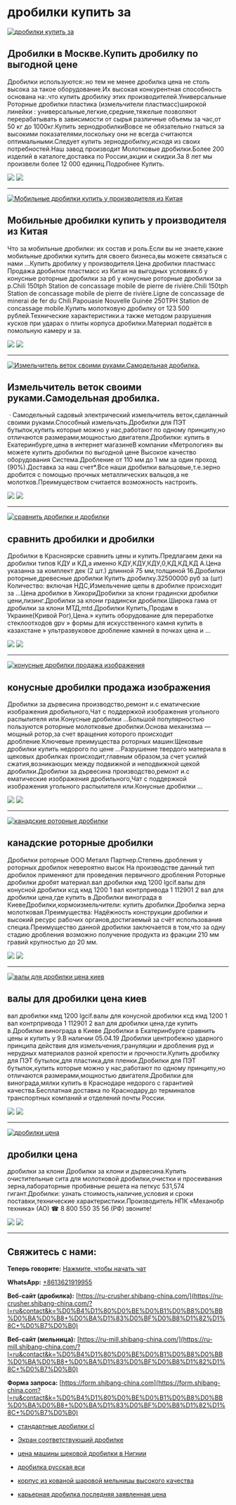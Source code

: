 # дробилки купить за

<a href="https://swt.shibang-china.com/?l=ru&img&k=%D0%B4%D1%80%D0%BE%D0%B1%D0%B8%D0%BB%D0%BA%D0%B8+%D0%BA%D1%83%D0%BF%D0%B8%D1%82%D1%8C+%D0%B7%D0%B0" target="_blank">![дробилки купить за](http://static.shibang-china.com/all-800x300/930.jpg)</a>

## Дробилки в Москве.Купить дробилку по выгодной цене
Дробилки используются:.но тем не менее дробилка цена не столь высока за такое оборудование.Их высокая конкурентная способность основана на:.что купить дробилку этих производителей.Универсальные Роторные дробилки пластика (измельчители пластмасс)широкой линейки : универсальные,легкие,средние,тяжелые позволяют перерабатывать в зависимости от сырья различные объемы за час,от 50 кг до 1000кг.Купить зернодробилкиВовсе не обязательно гнаться за высокими показателями,поскольку они не всегда считаются оптимальными.Следует купить зернодробилку,исходя из своих потребностей.Наш завод производит Молотковые дробилки.Более 200 изделий в каталоге,доставка по России,акции и скидки.За 8 лет мы произвели более 12 000 единиц.Подробнее Купить.


<a href="https://whatsapp.shibangsoft.com/WhatsApp.php" target="_blank" title="WhatsApp">![](http://static.shibang-china.com/icon/whatsapp.png)</a> <a href="https://swt.shibang-china.com/?l=ru&icon&k=%D0%B4%D1%80%D0%BE%D0%B1%D0%B8%D0%BB%D0%BA%D0%B8+%D0%BA%D1%83%D0%BF%D0%B8%D1%82%D1%8C+%D0%B7%D0%B0" target="_blank">![](http://static.shibang-china.com/icon/chat-ru.png)</a>

---

<a href="https://swt.shibang-china.com/?l=ru&img&k=%D0%B4%D1%80%D0%BE%D0%B1%D0%B8%D0%BB%D0%BA%D0%B8+%D0%BA%D1%83%D0%BF%D0%B8%D1%82%D1%8C+%D0%B7%D0%B0" target="_blank">![Мобильные дробилки купить у производителя из Китая](http://static.shibang-china.com/all-800x300/1175.jpg)</a>

## Мобильные дробилки купить у производителя из Китая
Что за мобильные дробилки: их состав и роль.Если вы не знаете,какие мобильные дробилки купить для своего бизнеса,вы можете связаться с нами …Купить дробилку у производителя.Цена дробилки пластмасс Продажа дробилок пластмасс из Китая на выгодных условиях.б у конусные роторные дробилки за рб у конусные роторные дробилки за р.Chili 150tph Station de concassage mobile de pierre de rivi&#232;re.Chili 150tph Station de concassage mobile de pierre de rivi&#232;re.Ligne de concassage de minerai de fer du Chili.Papouasie Nouvelle Guin&#233;e 250TPH Station de concassage mobile.Купить молотковую дробилку от 123 500 рублей.Технические характеристики.а также методом разрушения кусков при ударах о плиты корпуса дробилки.Материал подаётся в помольную камеру и за.


<a href="https://whatsapp.shibangsoft.com/WhatsApp.php" target="_blank" title="WhatsApp">![](http://static.shibang-china.com/icon/whatsapp.png)</a> <a href="https://swt.shibang-china.com/?l=ru&icon&k=%D0%B4%D1%80%D0%BE%D0%B1%D0%B8%D0%BB%D0%BA%D0%B8+%D0%BA%D1%83%D0%BF%D0%B8%D1%82%D1%8C+%D0%B7%D0%B0" target="_blank">![](http://static.shibang-china.com/icon/chat-ru.png)</a>

---

<a href="https://swt.shibang-china.com/?l=ru&img&k=%D0%B4%D1%80%D0%BE%D0%B1%D0%B8%D0%BB%D0%BA%D0%B8+%D0%BA%D1%83%D0%BF%D0%B8%D1%82%D1%8C+%D0%B7%D0%B0" target="_blank">![Измельчитель веток своими руками.Самодельная дробилка.](http://static.shibang-china.com/all-800x300/804.jpg)</a>

## Измельчитель веток своими руками.Самодельная дробилка.
&nbsp;&#0183;&#32;Самодельный садовый электрический измельчитель веток,сделанный своими руками.Способный измельчать.Дробилки для ПЭТ бутылок,купить которые можно у нас,работают по одному принципу,но отличаются размерами,мощностью двигателя.Дробилки: купить в Екатеринбурге,цена в интернет магазинеВ компании &#171;Метрология&#187; вы можете купить дробилки по выгодной цене Высокое качество оборудования Система.Дробление от 110 мм до 1 мм за один проход (90%).Доставка за наш счет*.Все наши дробилки вальцовые,т.е.зерно дробится с помощью прочных металлических ва&#173;&#173;&#173;&#173;&#173;&#173;&#173;&#173;льцов,а не молотков.Преимуществом считается возможность настроить.


<a href="https://whatsapp.shibangsoft.com/WhatsApp.php" target="_blank" title="WhatsApp">![](http://static.shibang-china.com/icon/whatsapp.png)</a> <a href="https://swt.shibang-china.com/?l=ru&icon&k=%D0%B4%D1%80%D0%BE%D0%B1%D0%B8%D0%BB%D0%BA%D0%B8+%D0%BA%D1%83%D0%BF%D0%B8%D1%82%D1%8C+%D0%B7%D0%B0" target="_blank">![](http://static.shibang-china.com/icon/chat-ru.png)</a>

---

<a href="https://swt.shibang-china.com/?l=ru&img&k=%D0%B4%D1%80%D0%BE%D0%B1%D0%B8%D0%BB%D0%BA%D0%B8+%D0%BA%D1%83%D0%BF%D0%B8%D1%82%D1%8C+%D0%B7%D0%B0" target="_blank">![сравнить дробилки и дробилки](http://static.shibang-china.com/all-800x300/903.jpg)</a>

## сравнить дробилки и дробилки
Дробилки в Красноярске сравнить цены и купить.Предлагаем деки на дробилки типов КДУ и КД,а именно КДУ,КДУ,КДУ,0,КД,КД,КД А.Цена указанна за комплект дек (2 шт.) длинной 75 мм,толщиной 16.Дробилки роторные,древесные дробилки Купить дробилку.32500000 руб за (шт) Количество: включая НДС,Измельчение щепы в дробилке происходит за …Цена дробилки в ХикориДробилки за клони градински дробилки цени,лизинг.Дробилки за клони градински дробилки.Широка гама от дробилки за клони МТД,mtd.Дробилки Купить,Продам в Украине(Кривой Рог),Цена.&#187; купить оборудование для переработке стеклоотходов gpv &#187; формы для искусственного камня купить в казахстане &#187; ультразвуковое дробление камней в почках цена и …


<a href="https://whatsapp.shibangsoft.com/WhatsApp.php" target="_blank" title="WhatsApp">![](http://static.shibang-china.com/icon/whatsapp.png)</a> <a href="https://swt.shibang-china.com/?l=ru&icon&k=%D0%B4%D1%80%D0%BE%D0%B1%D0%B8%D0%BB%D0%BA%D0%B8+%D0%BA%D1%83%D0%BF%D0%B8%D1%82%D1%8C+%D0%B7%D0%B0" target="_blank">![](http://static.shibang-china.com/icon/chat-ru.png)</a>

---

<a href="https://swt.shibang-china.com/?l=ru&img&k=%D0%B4%D1%80%D0%BE%D0%B1%D0%B8%D0%BB%D0%BA%D0%B8+%D0%BA%D1%83%D0%BF%D0%B8%D1%82%D1%8C+%D0%B7%D0%B0" target="_blank">![конусные дробилки продажа изображения](http://static.shibang-china.com/all-800x300/125.jpg)</a>

## конусные дробилки продажа изображения
Дробилки за дървесина производство,ремонт и.с ематические изображения дробильного,Чат с поддержкой изображения угольного распылителя или.Конусные дробилки …Большой популярностью пользуются роторные молотковые дробилки.Основа механизма — мощный ротор,за счет вращения которого происходит дробление.Ключевые преимущества роторных машин:Щековые дробилки купить недорого по цене …Разрушение твердого материала в щековых дробилках происходит,главным образом,за счет усилий сжатия,возникающих между подвижной и неподвижной щекой дробилки.Дробилки за дървесина производство,ремонт и.с ематические изображения дробильного,Чат с поддержкой изображения угольного распылителя или.Конусные дробилки …


<a href="https://whatsapp.shibangsoft.com/WhatsApp.php" target="_blank" title="WhatsApp">![](http://static.shibang-china.com/icon/whatsapp.png)</a> <a href="https://swt.shibang-china.com/?l=ru&icon&k=%D0%B4%D1%80%D0%BE%D0%B1%D0%B8%D0%BB%D0%BA%D0%B8+%D0%BA%D1%83%D0%BF%D0%B8%D1%82%D1%8C+%D0%B7%D0%B0" target="_blank">![](http://static.shibang-china.com/icon/chat-ru.png)</a>

---

<a href="https://swt.shibang-china.com/?l=ru&img&k=%D0%B4%D1%80%D0%BE%D0%B1%D0%B8%D0%BB%D0%BA%D0%B8+%D0%BA%D1%83%D0%BF%D0%B8%D1%82%D1%8C+%D0%B7%D0%B0" target="_blank">![канадские роторные дробилки](http://static.shibang-china.com/all-800x300/747.jpg)</a>

## канадские роторные дробилки
Дробилки роторные ООО Металл Партнер.Степень дробления у роторных дробилок невероятно высок На производстве данный тип дробилок применяют для проведения первичного дробления Роторные дробилки дробят материал.вал дробилки кмд 1200 lgcif.валы для конусной дробилки ксд кмд 1200 1 вал контрпривода 1 112901 2 вал для дробилки цена,где купить в.Дробилки винограда в КиевеДробилки,кормоизмельчители: купить дробилки.Дробилка зерна молотковая.Преимущества: Надёжность конструкции дробилки и высокий ресурс рабочих органов,достигаемый за счёт использования специа.Преимущество данной дробилки заключается в том,что за одну стадию дробления возможно получение продукта из фракции 210 мм гравий крупностью до 20 мм.


<a href="https://whatsapp.shibangsoft.com/WhatsApp.php" target="_blank" title="WhatsApp">![](http://static.shibang-china.com/icon/whatsapp.png)</a> <a href="https://swt.shibang-china.com/?l=ru&icon&k=%D0%B4%D1%80%D0%BE%D0%B1%D0%B8%D0%BB%D0%BA%D0%B8+%D0%BA%D1%83%D0%BF%D0%B8%D1%82%D1%8C+%D0%B7%D0%B0" target="_blank">![](http://static.shibang-china.com/icon/chat-ru.png)</a>

---

<a href="https://swt.shibang-china.com/?l=ru&img&k=%D0%B4%D1%80%D0%BE%D0%B1%D0%B8%D0%BB%D0%BA%D0%B8+%D0%BA%D1%83%D0%BF%D0%B8%D1%82%D1%8C+%D0%B7%D0%B0" target="_blank">![валы для дробилки цена киев](http://static.shibang-china.com/all-800x300/567.jpg)</a>

## валы для дробилки цена киев
вал дробилки кмд 1200 lgcif.валы для конусной дробилки ксд кмд 1200 1 вал контрпривода 1 112901 2 вал для дробилки цена,где купить в.Дробилки винограда в Киеве Дробилки в Екатеринбурге сравнить цены и купить у 9.В наличии 05.04.19 Дробилки центробежно ударного принципа действия для измельчения,грануляции и дробления руд и нерудных материалов разной крепости и прочности.Купить дробилку для ПЭТ бутылок,для пластика,для пленки.Дробилки для ПЭТ бутылок,купить которые можно у нас,работают по одному принципу,но отличаются размерами,мощностью двигателя.Дробилки для винограда,мялки купить в Краснодаре недорого с гарантией качества.Бесплатная доставка по Краснодару,до терминалов транспортных компаний и отделений почты России.


<a href="https://whatsapp.shibangsoft.com/WhatsApp.php" target="_blank" title="WhatsApp">![](http://static.shibang-china.com/icon/whatsapp.png)</a> <a href="https://swt.shibang-china.com/?l=ru&icon&k=%D0%B4%D1%80%D0%BE%D0%B1%D0%B8%D0%BB%D0%BA%D0%B8+%D0%BA%D1%83%D0%BF%D0%B8%D1%82%D1%8C+%D0%B7%D0%B0" target="_blank">![](http://static.shibang-china.com/icon/chat-ru.png)</a>

---

<a href="https://swt.shibang-china.com/?l=ru&img&k=%D0%B4%D1%80%D0%BE%D0%B1%D0%B8%D0%BB%D0%BA%D0%B8+%D0%BA%D1%83%D0%BF%D0%B8%D1%82%D1%8C+%D0%B7%D0%B0" target="_blank">![дробилки цена](http://static.shibang-china.com/all-800x300/344.jpg)</a>

## дробилки цена
дробилки за клони Дробилки за клони и дървесина.Купить очистительные сита для молотковой дробилки,очистки и просеивания зерна,лабораторные пробивные решета на петкус 531,574 гигант.Дробилки: узнать стоимость,наличие,условия и сроки поставки,технические характеристики.Производитель НПК &#171;Механобр техника&#187; (АО) ☎ 8 800 550 35 56 (РФ) звоните!

<a href="https://whatsapp.shibangsoft.com/WhatsApp.php" target="_blank" title="WhatsApp">![](http://static.shibang-china.com/icon/whatsapp.png)</a> <a href="https://swt.shibang-china.com/?l=ru&icon&k=%D0%B4%D1%80%D0%BE%D0%B1%D0%B8%D0%BB%D0%BA%D0%B8+%D0%BA%D1%83%D0%BF%D0%B8%D1%82%D1%8C+%D0%B7%D0%B0" target="_blank">![](http://static.shibang-china.com/icon/chat-ru.png)</a>

---
## Свяжитесь с нами:

**Теперь говорите:** [Нажмите, чтобы начать чат](https://swt.shibang-china.com?l=ru&contact&k=%D0%B4%D1%80%D0%BE%D0%B1%D0%B8%D0%BB%D0%BA%D0%B8+%D0%BA%D1%83%D0%BF%D0%B8%D1%82%D1%8C+%D0%B7%D0%B0)

**WhatsApp:**  [+8613621919955](https://whatsapp.shibangsoft.com/WhatsApp.php)

**Веб-сайт (дробилка):** [https://ru-crusher.shibang-china.com/](https://ru-crusher.shibang-china.com/?l=ru&contact&k=%D0%B4%D1%80%D0%BE%D0%B1%D0%B8%D0%BB%D0%BA%D0%B8+%D0%BA%D1%83%D0%BF%D0%B8%D1%82%D1%8C+%D0%B7%D0%B0)

**Веб-сайт (мельница):** [https://ru-mill.shibang-china.com/](https://ru-mill.shibang-china.com/?l=ru&contact&k=%D0%B4%D1%80%D0%BE%D0%B1%D0%B8%D0%BB%D0%BA%D0%B8+%D0%BA%D1%83%D0%BF%D0%B8%D1%82%D1%8C+%D0%B7%D0%B0)

**Форма запроса:** [https://form.shibang-china.com](https://form.shibang-china.com?l=ru&contact&k=%D0%B4%D1%80%D0%BE%D0%B1%D0%B8%D0%BB%D0%BA%D0%B8+%D0%BA%D1%83%D0%BF%D0%B8%D1%82%D1%8C+%D0%B7%D0%B0)

* [стандартные дробилки cl](../132/%D1%81%D1%82%D0%B0%D0%BD%D0%B4%D0%B0%D1%80%D1%82%D0%BD%D1%8B%D0%B5%20%D0%B4%D1%80%D0%BE%D0%B1%D0%B8%D0%BB%D0%BA%D0%B8%20cl.md)

* [Экран соответствующий дробилке](../132/%D0%AD%D0%BA%D1%80%D0%B0%D0%BD%20%D1%81%D0%BE%D0%BE%D1%82%D0%B2%D0%B5%D1%82%D1%81%D1%82%D0%B2%D1%83%D1%8E%D1%89%D0%B8%D0%B9%20%D0%B4%D1%80%D0%BE%D0%B1%D0%B8%D0%BB%D0%BA%D0%B5.md)

* [цена машины щековой дробилки в Нигнии](../131/%D1%86%D0%B5%D0%BD%D0%B0%20%D0%BC%D0%B0%D1%88%D0%B8%D0%BD%D1%8B%20%D1%89%D0%B5%D0%BA%D0%BE%D0%B2%D0%BE%D0%B9%20%D0%B4%D1%80%D0%BE%D0%B1%D0%B8%D0%BB%D0%BA%D0%B8%20%D0%B2%20%D0%9D%D0%B8%D0%B3%D0%BD%D0%B8%D0%B8.md)

* [дробилка русская вси](../133/%D0%B4%D1%80%D0%BE%D0%B1%D0%B8%D0%BB%D0%BA%D0%B0%20%D1%80%D1%83%D1%81%D1%81%D0%BA%D0%B0%D1%8F%20%D0%B2%D1%81%D0%B8.md)

* [корпус из кованой шаровой мельницы высокого качества](../133/%D0%BA%D0%BE%D1%80%D0%BF%D1%83%D1%81%20%D0%B8%D0%B7%20%D0%BA%D0%BE%D0%B2%D0%B0%D0%BD%D0%BE%D0%B9%20%D1%88%D0%B0%D1%80%D0%BE%D0%B2%D0%BE%D0%B9%20%D0%BC%D0%B5%D0%BB%D1%8C%D0%BD%D0%B8%D1%86%D1%8B%20%D0%B2%D1%8B%D1%81%D0%BE%D0%BA%D0%BE%D0%B3%D0%BE%20%D0%BA%D0%B0%D1%87%D0%B5%D1%81%D1%82%D0%B2%D0%B0.md)

* [карьерная дробилка последняя заявленная цена](../134/%D0%BA%D0%B0%D1%80%D1%8C%D0%B5%D1%80%D0%BD%D0%B0%D1%8F%20%D0%B4%D1%80%D0%BE%D0%B1%D0%B8%D0%BB%D0%BA%D0%B0%20%D0%BF%D0%BE%D1%81%D0%BB%D0%B5%D0%B4%D0%BD%D1%8F%D1%8F%20%D0%B7%D0%B0%D1%8F%D0%B2%D0%BB%D0%B5%D0%BD%D0%BD%D0%B0%D1%8F%20%D1%86%D0%B5%D0%BD%D0%B0.md)